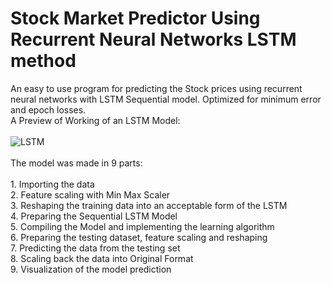 # Stock Market Predictor Using Recurrent Neural Networks LSTM method
An easy to use program for predicting the Stock prices using recurrent neural networks with LSTM Sequential model. Optimized for minimum error and epoch losses.
</br>
A Preview of Working of an LSTM Model:
</br>
</br>
![LSTM](https://colah.github.io/posts/2015-08-Understanding-LSTMs/img/RNN-unrolled.png)
</br>
</br>
The model was made in 9 parts:
</br>
</br>1. Importing the data
</br>
2. Feature scaling with Min Max Scaler
</br>
3. Reshaping the training data into an acceptable form of the LSTM
</br>
4. Preparing the Sequential LSTM Model
</br>
5. Compiling the Model and implementing the learning algorithm
</br>
6. Preparing the testing dataset, feature scaling and reshaping
</br>
7. Predicting the data from the testing set
</br>
8. Scaling back the data into Original Format
</br>
9. Visualization of the model prediction
</br>

